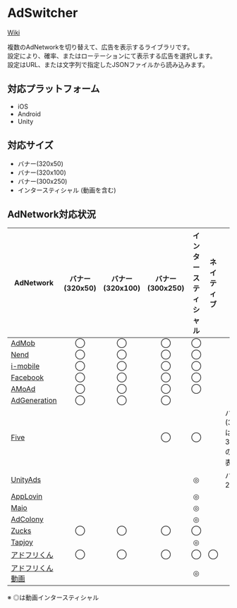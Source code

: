 # AdSwitcher

[Wiki](https://github.com/tkyaji/AdSwitcher/wiki)

複数のAdNetworkを切り替えて、広告を表示するライブラリです。<br>
設定により、確率、またはローテーションにて表示する広告を選択します。<br>
設定はURL、または文字列で指定したJSONファイルから読み込みます。


## 対応プラットフォーム
* iOS
* Android
* Unity

## 対応サイズ
* バナー(320x50)
* バナー(320x100)
* バナー(300x250)
* インタースティシャル (動画を含む)

## AdNetwork対応状況
| AdNetwork | バナー(320x50) | バナー(320x100) | バナー(300x250) | インタースティシャル | ネイティブ | 備考
| ----- |:-----:|:-----:|:-----:|:-----:|:-----:| ----- |
| [AdMob](https://www.google.co.jp/admob/) | ◯ | ◯ | ◯ | ◯ |  |  |
| [Nend](http://nend.net/)     | ◯ | ◯ | ◯ | ◯ | | | 
| [i-mobile](http://www.i-mobile.co.jp/)  | ◯ | ◯ | ◯ | ◯ |  |  | 
| [Facebook](https://developers.facebook.com/products/app-monetization/audience-network/) | ◯ | ◯ | ◯ | ◯ | | | 
| [AMoAd](http://www.amoad.com/) | ◯ | ◯ | ◯ | ◯ | | | 
| [AdGeneration](https://ad-generation.jp) | ◯ | ◯ | ◯ |  |  |  | 
| [Five](https://www.five-corp.com/) |  |  | ◯ | ◯ | | バナー(300x250)は、300x180のサイズで表示 | 
| [UnityAds](http://unityads.jp/) |  |  |  | ◎ |  | バージョン2.x | 
| [AppLovin](https://www.applovin.com/) |  |  |  | ◎ |  |  | 
| [Maio](https://maio.jp/) |  |  |  | ◎ |  |  |
| [AdColony](http://video-ad.glossom.jp/) |  |  |  | ◎ |  |  | 
| [Zucks](https://zucks.co.jp/) | ◯ | ◯ | ◯ | ◯ |  |  | 
| [Tapjoy](https://home.tapjoy.com/) |  |  |  | ◎ |  |  |
| [アドフリくん](https://adfurikun.jp/) | ◯ | ◯ | ◯ | ◯ | ◯ |  |
| [アドフリくん 動画](https://adfurikun.jp/) |  |  |  | ◎ |  |  |

※ ◎は動画インタースティシャル
